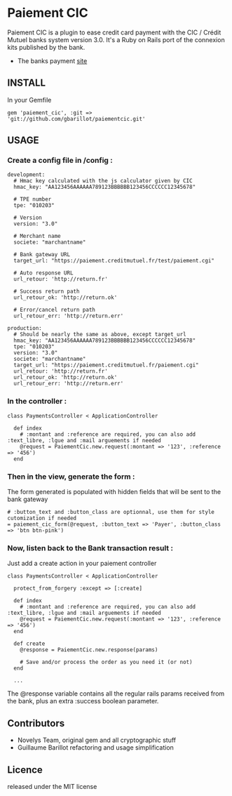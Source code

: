 # Paiement CIC

Paiement CIC is a plugin to ease credit card payment with the CIC / Crédit Mutuel banks system version 3.0.
It's a Ruby on Rails port of the connexion kits published by the bank.

* The banks payment [site](http://www.cmcicpaiement.fr)


## INSTALL

In your Gemfile

    gem 'paiement_cic', :git => 'git://github.com/gbarillot/paiementcic.git'

## USAGE

### Create a config file in /config :

    development:
      # Hmac key calculated with the js calculator given by CIC
      hmac_key: "AA123456AAAAAA789123BBBBBB123456CCCCCC12345678"

      # TPE number
      tpe: "010203"

      # Version
      version: "3.0"

      # Merchant name
      societe: "marchantname"

      # Bank gateway URL
      target_url: "https://paiement.creditmutuel.fr/test/paiement.cgi"

      # Auto response URL
      url_retour: 'http://return.fr'

      # Success return path
      url_retour_ok: 'http://return.ok'

      # Error/cancel return path
      url_retour_err: 'http://return.err'

    production:
      # Should be nearly the same as above, except target_url
      hmac_key: "AA123456AAAAAA789123BBBBBB123456CCCCCC12345678"
      tpe: "010203"
      version: "3.0"
      societe: "marchantname"
      target_url: "https://paiement.creditmutuel.fr/paiement.cgi"
      url_retour: 'http://return.fr'
      url_retour_ok: 'http://return.ok'
      url_retour_err: 'http://return.err'

### In the controller :

    class PaymentsController < ApplicationController

      def index
        # :montant and :reference are required, you can also add :text_libre, :lgue and :mail arguements if needed
        @request = PaiementCic.new.request(:montant => '123', :reference => '456')
      end

### Then in the view, generate the form :

  The form generated is populated with hidden fields that will be sent to the bank gateway

    # :button_text and :button_class are optionnal, use them for style cutomization if needed
    = paiement_cic_form(@request, :button_text => 'Payer', :button_class => 'btn btn-pink')

### Now, listen back to the Bank transaction result :

  Just add a create action in your paiement controller

    class PaymentsController < ApplicationController

      protect_from_forgery :except => [:create]

      def index
        # :montant and :reference are required, you can also add :text_libre, :lgue and :mail arguements if needed
        @request = PaiementCic.new.request(:montant => '123', :reference => '456')
      end

      def create
        @response = PaiementCic.new.response(params)

        # Save and/or process the order as you need it (or not)
      end

      ...

  The @response variable contains all the regular rails params received from the bank, plus an extra :success boolean parameter.


## Contributors
* Novelys Team, original gem and all cryptographic stuff
* Guillaume Barillot refactoring and usage simplification

## Licence
released under the MIT license
